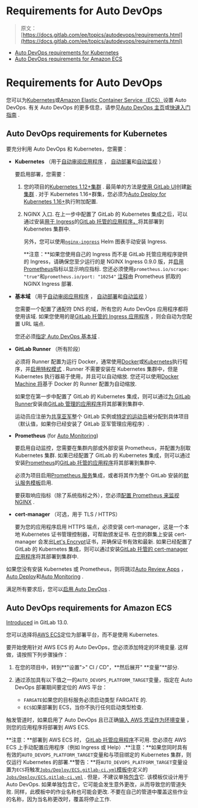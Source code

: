 # Requirements for Auto DevOps

> 原文：[https://docs.gitlab.com/ee/topics/autodevops/requirements.html](https://docs.gitlab.com/ee/topics/autodevops/requirements.html)

*   [Auto DevOps requirements for Kubernetes](#auto-devops-requirements-for-kubernetes)
*   [Auto DevOps requirements for Amazon ECS](#auto-devops-requirements-for-amazon-ecs)

# Requirements for Auto DevOps[](#requirements-for-auto-devops "Permalink")

您可以为[Kubernetes](#auto-devops-requirements-for-kubernetes)或[Amazon Elastic Container Service（ECS）](#auto-devops-requirements-for-amazon-ecs)设置 Auto DevOps. 有关 Auto DevOps 的更多信息，请参见[Auto DevOps 主页](index.html)或[快速入门指南](quick_start_guide.html) .

## Auto DevOps requirements for Kubernetes[](#auto-devops-requirements-for-kubernetes "Permalink")

要充分利用 Auto DevOps 和 Kubernetes，您需要：

*   **Kubernetes** （用于[自动审阅应用程序](stages.html#auto-review-apps) ， [自动部署](stages.html#auto-deploy)和[自动监视](stages.html#auto-monitoring) ）

    要启用部署，您需要：

    1.  您的项目的[Kubernetes 1.12+集群](../../user/project/clusters/index.html) . 最简单的方法是[使用 GitLab UI](../../user/project/clusters/add_remove_clusters.html#create-new-cluster)创建[新集群](../../user/project/clusters/add_remove_clusters.html#create-new-cluster) . 对于 Kubernetes 1.16+群集，您必须为[Auto Deploy for Kubernetes 1.16+](stages.html#kubernetes-116)执行附加配置.
    2.  NGINX 入口. 在上一步中配置了 GitLab 的 Kubernetes 集成之后，可以通过安装[用于 Ingress](../../user/clusters/applications.html#ingress)的[GitLab 托管的应用程序，](../../user/clusters/applications.html#ingress)将其部署到 Kubernetes 集群中.

        另外，您可以使用[`nginx-ingress`](https://github.com/helm/charts/tree/master/stable/nginx-ingress) Helm 图表手动安装 Ingress.

        **注意：**如果您使用自己的 Ingress 而不是 GitLab 托管应用程序提供的 Ingress，请确保您至少运行的是 NGINX Ingress 0.9.0 版，并[启用 Prometheus](https://github.com/helm/charts/tree/master/stable/nginx-ingress#prometheus-metrics)指标以显示响应指标. 您还必须使用`prometheus.io/scrape: "true"`和`prometheus.io/port: "10254"` [注释](https://kubernetes.io/docs/concepts/overview/working-with-objects/annotations/)由 Prometheus 抓取的 NGINX Ingress 部署.
*   **基本域** （用于[自动审阅应用程序](stages.html#auto-review-apps) ， [自动部署](stages.html#auto-deploy)和[自动监视](stages.html#auto-monitoring) ）

    您需要一个配置了通配符 DNS 的域，所有您的 Auto DevOps 应用程序都将使用该域. 如果您使用的是[GitLab 托管的 Ingress 应用程序](../../user/clusters/applications.html#ingress) ，则会自动为您配置 URL 端点.

    您还必须[指定 Auto DevOps 基本域](index.html#auto-devops-base-domain) .

*   **GitLab Runner** （所有阶段）

    必须将 Runner 配置为运行 Docker，通常使用[Docker](https://docs.gitlab.com/runner/executors/docker.html)或[Kubernetes](https://docs.gitlab.com/runner/executors/kubernetes.html)执行程序，并[启用特权模式](https://docs.gitlab.com/runner/executors/docker.html) . Runner 不需要安装在 Kubernetes 集群中，但是 Kubernetes 执行器易于使用，并且可以自动缩放. 您还可以使用[Docker Machine 将](https://docs.gitlab.com/runner/install/autoscaling.html)基于 Docker 的 Runner 配置为自动缩放.

    如果您在第一步中配置了 GitLab 的 Kubernetes 集成，则可以通过[为 GitLab Runner](../../user/clusters/applications.html#gitlab-runner)安装由[GitLab 管理的应用程序](../../user/clusters/applications.html#gitlab-runner)将其部署到集群中.

    运动员应注册为[共享亚军](../../ci/runners/README.html#shared-runners)整个 GitLab 实例或[特定的运动员](../../ci/runners/README.html#specific-runners)被分配到具体项目（默认值，如果你已经安装了 GitLab 亚军管理应用程序）.

*   **Prometheus** (for [Auto Monitoring](stages.html#auto-monitoring))

    要启用自动监控，您需要在集群内部或外部安装 Prometheus，并配置为刮取 Kubernetes 集群. 如果已经配置了 GitLab 的 Kubernetes 集成，则可以通过安装[Prometheus](../../user/clusters/applications.html#prometheus)的[GitLab 托管的应用程序](../../user/clusters/applications.html#prometheus)将其部署到集群中.

    必须为项目启用[Prometheus 服务](../../user/project/integrations/prometheus.html)集成，或者将其作为整个 GitLab 安装的[默认服务模板](../../user/project/integrations/services_templates.html)启用.

    要获取响应指标（除了系统指标之外），您必须[配置 Prometheus 来监视 NGINX](../../user/project/integrations/prometheus_library/nginx_ingress.html#configuring-nginx-ingress-monitoring) .

*   **cert-manager** （可选，用于 TLS / HTTPS）

    要为您的应用程序启用 HTTPS 端点，必须安装 cert-manager，这是一个本地 Kubernetes 证书管理控制器，可帮助颁发证书. 在您的群集上安装 cert-manager 会发出[Let's Encrypt](https://letsencrypt.org/)证书，并确保证书有效和最新. 如果已经配置了 GitLab 的 Kubernetes 集成，则可以通过安装[GitLab 托管的 cert-manager 应用程序](../../user/clusters/applications.html#cert-manager)将其部署到集群中.

如果您没有安装 Kubernetes 或 Prometheus，则将跳过[Auto Review Apps](stages.html#auto-review-apps) ， [Auto Deploy](stages.html#auto-deploy)和[Auto Monitoring](stages.html#auto-monitoring) .

满足所有要求后，您可以[启用 Auto DevOps](index.html#enablingdisabling-auto-devops) .

## Auto DevOps requirements for Amazon ECS[](#auto-devops-requirements-for-amazon-ecs "Permalink")

[Introduced](https://gitlab.com/gitlab-org/gitlab/-/issues/208132) in GitLab 13.0.

您可以选择将[AWS ECS](../../ci/cloud_deployment/index.html)定位为部署平台，而不是使用 Kubernetes.

要开始使用针对 AWS ECS 的 Auto DevOps，您必须添加特定的环境变量. 这样做，请按照下列步骤操作：

1.  在您的项目中，转到**"设置">" CI / CD"，**然后展开" **变量"**部分.

2.  通过添加具有以下值之一的`AUTO_DEVOPS_PLATFORM_TARGET`变量，指定在 Auto DevOps 部署期间要定位的 AWS 平台：

    *   `FARGATE`如果您的目标服务必须启动类型 FARGATE 的.
    *   `ECS`如果部署到 ECS，当你不执行任何启动类型检查.

触发管道时，如果启用了 Auto DevOps 且已正确[输入 AWS 凭证作为环境变量](../../ci/cloud_deployment/index.html#deploy-your-application-to-the-aws-elastic-container-service-ecs) ，则您的应用程序将部署到 AWS ECS.

**注意：**部署到 AWS ECS 时， [GitLab 托管应用程序](../../user/clusters/applications.html)不可用. 您必须在 AWS ECS 上手动配置应用程序（例如 Ingress 或 Help）.**注意：**如果您同时具有有效的`AUTO_DEVOPS_PLATFORM_TARGET`变量和与项目绑定的 Kubernetes 集群，则仅运行 Kubernetes 的部署.**警告：**将`AUTO_DEVOPS_PLATFORM_TARGET`变量设置为`ECS`将触发[`Jobs/Deploy/ECS.gitlab-ci.yml`模板中](https://gitlab.com/gitlab-org/gitlab/-/blob/master/lib/gitlab/ci/templates/Jobs/Deploy/ECS.gitlab-ci.yml)定义的[`Jobs/Deploy/ECS.gitlab-ci.yml`](https://gitlab.com/gitlab-org/gitlab/-/blob/master/lib/gitlab/ci/templates/Jobs/Deploy/ECS.gitlab-ci.yml) . 但是，不建议单独[包含](../../ci/yaml/README.html#includetemplate)它. 该模板仅设计用于 Auto DevOps. 如果单独包含它，它可能会发生意外更改，从而导致您的管道失败. 同样，此模板中的作业名称也可能会更改. 不要在自己的管道中覆盖这些作业的名称，因为当名称更改时，覆盖将停止工作.